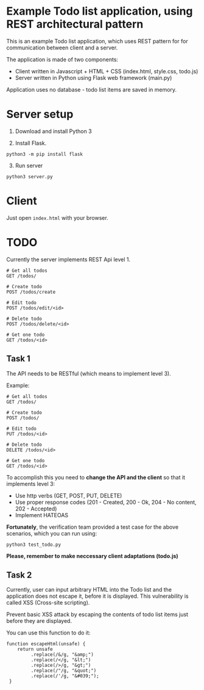 # Example Todo list application, using REST architectural pattern

This is an example Todo list application, which uses REST pattern for
for communication between client and a server.

The application is made of two components:

- Client written in Javascript + HTML + CSS (index.html, style.css, todo.js)
- Server written in Python using Flask web framework (main.py)

Application uses no database - todo list items are saved in memory.

# Server setup

1. Download and install Python 3

2. Install Flask.
```
python3 -m pip install flask
```

3. Run server
```
python3 server.py
```

# Client

Just open `index.html` with your browser.

# TODO

Currently the server implements REST Api level 1.

```
# Get all todos
GET /todos/

# Create todo
POST /todos/create

# Edit todo
POST /todos/edit/<id>

# Delete todo
POST /todos/delete/<id>

# Get one todo
GET /todos/<id>
```

## Task 1

The API needs to be RESTful (which means to implement level 3).

Example:
```
# Get all todos
GET /todos/

# Create todo
POST /todos/

# Edit todo
PUT /todos/<id>

# Delete todo
DELETE /todos/<id>

# Get one todo
GET /todos/<id>
```

To accomplish this you need to **change the API and the client** so that it implements level 3:

- Use http verbs (GET, POST, PUT, DELETE)
- Use proper response codes (201 - Created, 200 - Ok, 204 - No content, 202 - Accepted)
- Implement HATEOAS

**Fortunately**, the verification team provided a test case for the above scenarios,
which you can run using:

```
python3 test_todo.py
```

**Please, remember to make neccessary client adaptations (todo.js)**

## Task 2

Currently, user can input arbitrary HTML into the Todo list and the application does not escape it, before
it is displayed. This vulnerability is called XSS (Cross-site scripting).

Prevent basic XSS attack by escaping the contents of todo list items just before
they are displayed. 

You can use this function to do it:
```
function escapeHtml(unsafe) {
    return unsafe
         .replace(/&/g, "&amp;")
         .replace(/</g, "&lt;")
         .replace(/>/g, "&gt;")
         .replace(/"/g, "&quot;")
         .replace(/'/g, "&#039;");
 }
```
